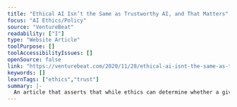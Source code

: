 ```yaml
---
title: "Ethical AI Isn’t the Same as Trustworthy AI, and That Matters"
focus: "AI Ethics/Policy"
source: "VentureBeat"
readability: ["I"]
type: "Website Article"
toolPurpose: []
toolAccessibilityIssues: []
openSource: false
link: "https://venturebeat.com/2020/11/28/ethical-ai-isnt-the-same-as-trustworthy-ai-and-that-matters/"
keywords: []
learnTags: ["ethics","trust"]
summary: |-
  An article that asserts that while ethics can determine whether a given AI solution sees the light of day, trust will determine its adoption and realized value.
---
```


